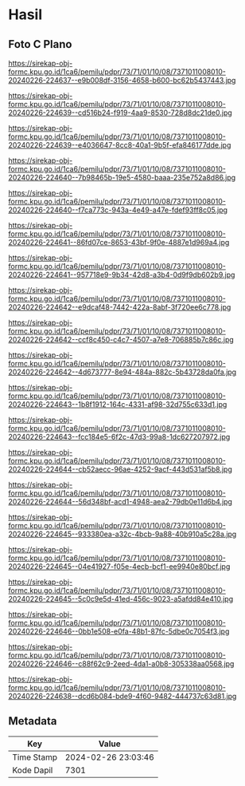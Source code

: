 # Hasil

## Foto C Plano

https://sirekap-obj-formc.kpu.go.id/1ca6/pemilu/pdpr/73/71/01/10/08/7371011008010-20240226-224637--e9b008df-3156-4658-b600-bc62b5437443.jpg

https://sirekap-obj-formc.kpu.go.id/1ca6/pemilu/pdpr/73/71/01/10/08/7371011008010-20240226-224639--cd516b24-f919-4aa9-8530-728d8dc21de0.jpg

https://sirekap-obj-formc.kpu.go.id/1ca6/pemilu/pdpr/73/71/01/10/08/7371011008010-20240226-224639--e4036647-8cc8-40a1-9b5f-efa846177dde.jpg

https://sirekap-obj-formc.kpu.go.id/1ca6/pemilu/pdpr/73/71/01/10/08/7371011008010-20240226-224640--7b98465b-19e5-4580-baaa-235e752a8d86.jpg

https://sirekap-obj-formc.kpu.go.id/1ca6/pemilu/pdpr/73/71/01/10/08/7371011008010-20240226-224640--f7ca773c-943a-4e49-a47e-fdef93ff8c05.jpg

https://sirekap-obj-formc.kpu.go.id/1ca6/pemilu/pdpr/73/71/01/10/08/7371011008010-20240226-224641--86fd07ce-8653-43bf-9f0e-4887e1d969a4.jpg

https://sirekap-obj-formc.kpu.go.id/1ca6/pemilu/pdpr/73/71/01/10/08/7371011008010-20240226-224641--957718e9-9b34-42d8-a3b4-0d9f9db602b9.jpg

https://sirekap-obj-formc.kpu.go.id/1ca6/pemilu/pdpr/73/71/01/10/08/7371011008010-20240226-224642--e9dcaf48-7442-422a-8abf-3f720ee6c778.jpg

https://sirekap-obj-formc.kpu.go.id/1ca6/pemilu/pdpr/73/71/01/10/08/7371011008010-20240226-224642--ccf8c450-c4c7-4507-a7e8-706885b7c86c.jpg

https://sirekap-obj-formc.kpu.go.id/1ca6/pemilu/pdpr/73/71/01/10/08/7371011008010-20240226-224642--4d673777-8e94-484a-882c-5b43728da0fa.jpg

https://sirekap-obj-formc.kpu.go.id/1ca6/pemilu/pdpr/73/71/01/10/08/7371011008010-20240226-224643--1b8f1912-164c-4331-af98-32d755c633d1.jpg

https://sirekap-obj-formc.kpu.go.id/1ca6/pemilu/pdpr/73/71/01/10/08/7371011008010-20240226-224643--fcc184e5-6f2c-47d3-99a8-1dc627207972.jpg

https://sirekap-obj-formc.kpu.go.id/1ca6/pemilu/pdpr/73/71/01/10/08/7371011008010-20240226-224644--cb52aecc-96ae-4252-9acf-443d531af5b8.jpg

https://sirekap-obj-formc.kpu.go.id/1ca6/pemilu/pdpr/73/71/01/10/08/7371011008010-20240226-224644--56d348bf-acd1-4948-aea2-79db0e11d6b4.jpg

https://sirekap-obj-formc.kpu.go.id/1ca6/pemilu/pdpr/73/71/01/10/08/7371011008010-20240226-224645--933380ea-a32c-4bcb-9a88-40b910a5c28a.jpg

https://sirekap-obj-formc.kpu.go.id/1ca6/pemilu/pdpr/73/71/01/10/08/7371011008010-20240226-224645--04e41927-f05e-4ecb-bcf1-ee9940e80bcf.jpg

https://sirekap-obj-formc.kpu.go.id/1ca6/pemilu/pdpr/73/71/01/10/08/7371011008010-20240226-224645--5c0c9e5d-41ed-456c-9023-a5afdd84e410.jpg

https://sirekap-obj-formc.kpu.go.id/1ca6/pemilu/pdpr/73/71/01/10/08/7371011008010-20240226-224646--0bb1e508-e0fa-48b1-87fc-5dbe0c7054f3.jpg

https://sirekap-obj-formc.kpu.go.id/1ca6/pemilu/pdpr/73/71/01/10/08/7371011008010-20240226-224646--c88f62c9-2eed-4da1-a0b8-305338aa0568.jpg

https://sirekap-obj-formc.kpu.go.id/1ca6/pemilu/pdpr/73/71/01/10/08/7371011008010-20240226-224638--dcd6b084-bde9-4f60-9482-444737c63d81.jpg


## Metadata

| Key        | Value               |
| ---------- | ------------------- |
| Time Stamp | 2024-02-26 23:03:46 |
| Kode Dapil | 7301                |



